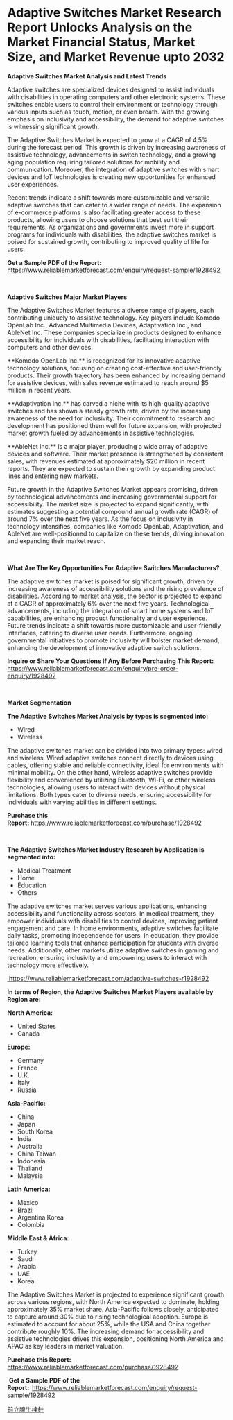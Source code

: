<p><h1>Adaptive Switches Market Research Report Unlocks Analysis on the Market Financial Status, Market Size, and Market Revenue upto 2032</h1></p><p><strong>Adaptive Switches Market Analysis and Latest Trends</strong></p>
<p><p>Adaptive switches are specialized devices designed to assist individuals with disabilities in operating computers and other electronic systems. These switches enable users to control their environment or technology through various inputs such as touch, motion, or even breath. With the growing emphasis on inclusivity and accessibility, the demand for adaptive switches is witnessing significant growth.</p><p>The Adaptive Switches Market is expected to grow at a CAGR of 4.5% during the forecast period. This growth is driven by increasing awareness of assistive technology, advancements in switch technology, and a growing aging population requiring tailored solutions for mobility and communication. Moreover, the integration of adaptive switches with smart devices and IoT technologies is creating new opportunities for enhanced user experiences.</p><p>Recent trends indicate a shift towards more customizable and versatile adaptive switches that can cater to a wider range of needs. The expansion of e-commerce platforms is also facilitating greater access to these products, allowing users to choose solutions that best suit their requirements. As organizations and governments invest more in support programs for individuals with disabilities, the adaptive switches market is poised for sustained growth, contributing to improved quality of life for users.</p></p>
<p><strong>Get a Sample PDF of the Report:&nbsp;</strong> <a href="https://www.reliablemarketforecast.com/enquiry/request-sample/1928492?utm_campaign=1840&utm_medium=2&utm_source=Github&utm_content=ia&utm_term=16012025&utm_id=adaptive-switches">https://www.reliablemarketforecast.com/enquiry/request-sample/1928492</a></p>
<p>&nbsp;</p>
<p><strong>Adaptive Switches Major Market Players</strong></p>
<p><p>The Adaptive Switches Market features a diverse range of players, each contributing uniquely to assistive technology. Key players include Komodo OpenLab Inc., Advanced Multimedia Devices, Adaptivation Inc., and AbleNet Inc. These companies specialize in products designed to enhance accessibility for individuals with disabilities, facilitating interaction with computers and other devices.</p><p>**Komodo OpenLab Inc.** is recognized for its innovative adaptive technology solutions, focusing on creating cost-effective and user-friendly products. Their growth trajectory has been enhanced by increasing demand for assistive devices, with sales revenue estimated to reach around $5 million in recent years.</p><p>**Adaptivation Inc.** has carved a niche with its high-quality adaptive switches and has shown a steady growth rate, driven by the increasing awareness of the need for inclusivity. Their commitment to research and development has positioned them well for future expansion, with projected market growth fueled by advancements in assistive technologies.</p><p>**AbleNet Inc.** is a major player, producing a wide array of adaptive devices and software. Their market presence is strengthened by consistent sales, with revenues estimated at approximately $20 million in recent reports. They are expected to sustain their growth by expanding product lines and entering new markets.</p><p>Future growth in the Adaptive Switches Market appears promising, driven by technological advancements and increasing governmental support for accessibility. The market size is projected to expand significantly, with estimates suggesting a potential compound annual growth rate (CAGR) of around 7% over the next five years. As the focus on inclusivity in technology intensifies, companies like Komodo OpenLab, Adaptivation, and AbleNet are well-positioned to capitalize on these trends, driving innovation and expanding their market reach.</p></p>
<p>&nbsp;</p>
<p><strong>What Are The Key Opportunities For Adaptive Switches Manufacturers?</strong></p>
<p><p>The adaptive switches market is poised for significant growth, driven by increasing awareness of accessibility solutions and the rising prevalence of disabilities. According to market analysis, the sector is projected to expand at a CAGR of approximately 6% over the next five years. Technological advancements, including the integration of smart home systems and IoT capabilities, are enhancing product functionality and user experience. Future trends indicate a shift towards more customizable and user-friendly interfaces, catering to diverse user needs. Furthermore, ongoing governmental initiatives to promote inclusivity will bolster market demand, enhancing the development of innovative adaptive switch solutions.</p></p>
<p><strong>Inquire or Share Your Questions If Any Before Purchasing This Report:</strong> <a href="https://www.reliablemarketforecast.com/enquiry/pre-order-enquiry/1928492?utm_campaign=1840&utm_medium=2&utm_source=Github&utm_content=ia&utm_term=16012025&utm_id=adaptive-switches">https://www.reliablemarketforecast.com/enquiry/pre-order-enquiry/1928492</a></p>
<p>&nbsp;</p>
<p><strong>Market Segmentation</strong></p>
<p><strong>The Adaptive Switches Market Analysis by types is segmented into:</strong></p>
<p><ul><li>Wired</li><li>Wireless</li></ul></p>
<p><p>The adaptive switches market can be divided into two primary types: wired and wireless. Wired adaptive switches connect directly to devices using cables, offering stable and reliable connectivity, ideal for environments with minimal mobility. On the other hand, wireless adaptive switches provide flexibility and convenience by utilizing Bluetooth, Wi-Fi, or other wireless technologies, allowing users to interact with devices without physical limitations. Both types cater to diverse needs, ensuring accessibility for individuals with varying abilities in different settings.</p></p>
<p><strong>Purchase this Report:&nbsp;</strong><a href="https://www.reliablemarketforecast.com/purchase/1928492?utm_campaign=1840&utm_medium=2&utm_source=Github&utm_content=ia&utm_term=16012025&utm_id=adaptive-switches">https://www.reliablemarketforecast.com/purchase/1928492</a></p>
<p>&nbsp;</p>
<p><strong>The Adaptive Switches Market Industry Research by Application is segmented into:</strong></p>
<p><ul><li>Medical Treatment</li><li>Home</li><li>Education</li><li>Others</li></ul></p>
<p><p>The adaptive switches market serves various applications, enhancing accessibility and functionality across sectors. In medical treatment, they empower individuals with disabilities to control devices, improving patient engagement and care. In home environments, adaptive switches facilitate daily tasks, promoting independence for users. In education, they provide tailored learning tools that enhance participation for students with diverse needs. Additionally, other markets utilize adaptive switches in gaming and recreation, ensuring inclusivity and empowering users to interact with technology more effectively.</p></p>
<p><a href="https://www.reliablemarketforecast.com/adaptive-switches-r1928492?utm_campaign=1840&utm_medium=2&utm_source=Github&utm_content=ia&utm_term=16012025&utm_id=adaptive-switches">&nbsp;https://www.reliablemarketforecast.com/adaptive-switches-r1928492</a></p>
<p><strong>In terms of Region, the Adaptive Switches Market Players available by Region are:</strong></p>
<p>
    <p> <strong> North America: </strong>
        <ul>
            <li>United States</li>
            <li>Canada</li>
        </ul>
        </p> 
    <p> <strong> Europe: </strong>
        <ul>
            <li>Germany</li>
            <li>France</li>
            <li>U.K.</li>
            <li>Italy</li>
            <li>Russia</li>
        </ul>
        </p> 
    <p> <strong> Asia-Pacific: </strong>
        <ul>
            <li>China</li>
            <li>Japan</li>
            <li>South Korea</li>
            <li>India</li>
            <li>Australia</li>
            <li>China Taiwan</li>
            <li>Indonesia</li>
            <li>Thailand</li>
            <li>Malaysia</li>
        </ul>
        </p> 
    <p> <strong> Latin America: </strong>
        <ul>
            <li>Mexico</li>
            <li>Brazil</li>
            <li>Argentina Korea</li>
            <li>Colombia</li>
        </ul>
        </p> 
    <p> <strong> Middle East & Africa: </strong>
        <ul>
            <li>Turkey</li>
            <li>Saudi</li>
            <li>Arabia</li>
            <li>UAE</li>
            <li>Korea</li>
        </ul>
    </p>
    </p>
<p><p>The Adaptive Switches Market is projected to experience significant growth across various regions, with North America expected to dominate, holding approximately 35% market share. Asia-Pacific follows closely, anticipated to capture around 30% due to rising technological adoption. Europe is estimated to account for about 25%, while the USA and China together contribute roughly 10%. The increasing demand for accessibility and assistive technologies drives this expansion, positioning North America and APAC as key leaders in market valuation.</p></p>
<p><strong>Purchase this Report: </strong><a href="https://www.reliablemarketforecast.com/purchase/1928492?utm_campaign=1840&utm_medium=2&utm_source=Github&utm_content=ia&utm_term=16012025&utm_id=adaptive-switches">https://www.reliablemarketforecast.com/purchase/1928492</a></p>
<p>&nbsp;<strong>Get a Sample PDF of the Report:&nbsp;&nbsp;</strong><a href="https://www.reliablemarketforecast.com/enquiry/request-sample/1928492?utm_campaign=1840&utm_medium=2&utm_source=Github&utm_content=ia&utm_term=16012025&utm_id=adaptive-switches">https://www.reliablemarketforecast.com/enquiry/request-sample/1928492</a></p>
<p><strong></strong></p>
<p><p><a href="https://github.com/mohamedbakry57/Market-Research-Report-List-6/blob/main/662965831076.md?utm_campaign=1840&utm_medium=2&utm_source=Github&utm_content=ia&utm_term=16012025&utm_id=adaptive-switches">前立腺生検針</a></p></p>